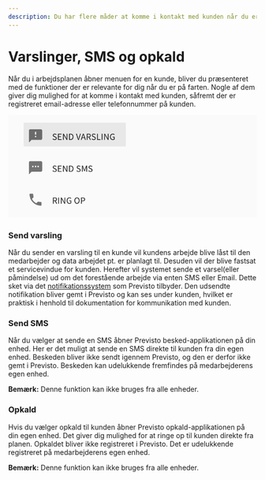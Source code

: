 ```yaml
---
description: Du har flere måder at komme i kontakt med kunden når du er på farten.
---
```


# Varslinger, SMS og opkald

Når du i arbejdsplanen åbner menuen for en kunde, bliver du præsenteret med de funktioner der er relevante for dig når du er på farten. Nogle af dem giver dig mulighed for at komme i kontakt med kunden, såfremt der er registreret email-adresse eller telefonnummer på kunden.

![Funktioner til kontakt med kunden direkte fra planen](../../.gitbook/assets/skaermbillede-2018-10-30-kl.-09.48.00%20%282%29.png)

### Send varsling

Når du sender en varsling til en kunde vil kundens arbejde blive låst til den medarbejder og data arbejdet pt. er planlagt til. Desuden vil der blive fastsat et servicevindue for kunden. Herefter vil systemet sende et varsel\(eller påmindelse\) ud om det forestående arbejde via enten SMS eller Email. Dette sket via det [notifikationssystem](../virksomhed/notifikationer.md#indstil-notifikationer) som Previsto tilbyder. Den udsendte notifikation bliver gemt i Previsto og kan ses under kunden, hvilket er praktisk i henhold til dokumentation for kommunikation med kunden.

### Send SMS

Når du vælger at sende en SMS åbner Previsto besked-applikationen på din enhed. Her er det muligt at sende en SMS direkte til kunden fra din egen enhed. Beskeden bliver ikke sendt igennem Previsto, og den er derfor ikke gemt i Previsto. Beskeden kan udelukkende fremfindes på medarbejderens egen enhed.

**Bemærk:** Denne funktion kan ikke bruges fra alle enheder.

### Opkald

Hvis du vælger opkald til kunden åbner Previsto opkald-applikationen på din egen enhed. Det giver dig mulighed for at ringe op til kunden direkte fra planen. Opkaldet bliver ikke registreret i Previsto. Det er udelukkende registreret på medarbejderens egen enhed.

**Bemærk:** Denne funktion kan ikke bruges fra alle enheder.

